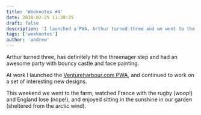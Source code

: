 ```yaml
---
title: 'Weeknotes #4'
date: 2018-02-25 11:39:25
draft: false
description: 'I launched a PWA, Arthur turned three and we went to the farm.'
tags: ['weeknotes']
author: 'andrew'
---
```


Arthur turned three, has definitely hit the threenager step and had an awesome party with bouncy castle and face painting.

At work I launched the [Ventureharbour.com PWA](https://www.ventureharbour.com), ﻿and continued to work on a set of interesting new designs.

This weekend we went to the farm, watched France with the rugby (woop!) and England lose (nope!), and enjoyed sitting in the sunshine in our garden (sheltered from the arctic wind).
